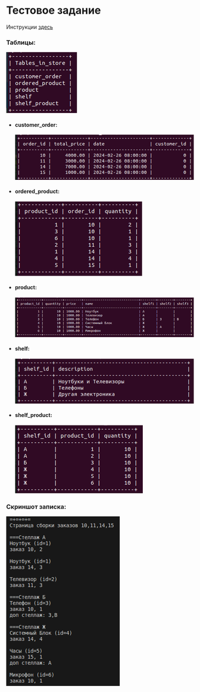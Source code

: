 # Тестовое задание

Инструкции <a href="https://docs.google.com/document/d/1Zk9DwDkMWN4oFxTBSC3YsDvXMSYQZzDic9EhyIokN7Q/edit" target="_blank">здесь</a>

### Таблицы:

<img
    title="tables"
    alt="tables of store database"
    src="./img/tables.png"
/>

<!-- ![Screenshot from 2024-03-07 15-52-43](https://github.com/rizash11/applicatiion_exam/assets/101503746/50fcff14-a62f-4179-a3ce-119b627f5278) -->

- #### customer_order:
  <img
      title="customer_order table"
      alt="customer_order table"
      src="./img/customer_order.png"
  />

<!-- ![Screenshot from 2024-03-07 15-53-31](https://github.com/rizash11/applicatiion_exam/assets/101503746/fd6d8bc7-83f4-4f3a-a2a4-ec2575d4ac3d) -->

- #### ordered_product:

  <img
      title="ordered_product table"
      alt="ordered_product table"
      src="./img/ordered_product.png"
  />

  <!-- ![Screenshot from 2024-03-07 15-54-37](https://github.com/rizash11/applicatiion_exam/assets/101503746/a1feab93-a28d-45c1-81b0-1c119c4e96e3) -->

- #### product:

  <img
      title="product table"
      alt="product table"
      src="./img/product.png"
  />

  <!-- ![Screenshot from 2024-03-07 15-55-39](https://github.com/rizash11/applicatiion_exam/assets/101503746/844e5876-8c7c-41b6-8cfd-0422216a44e6) -->

- #### shelf:

  <img
      title="shelf table"
      alt="shelf table"
      src="./img/shelf.png"
  />

  <!-- ![Screenshot from 2024-03-07 15-56-31](https://github.com/rizash11/applicatiion_exam/assets/101503746/a62ed786-2979-44e2-8e21-993bcbf10826) -->

- #### shelf_product:

  <img
      title="shelf_product table"
      alt="shelf_product table"
      src="./img/shelf_product.png"
  />

  <!-- ![Screenshot from 2024-03-07 15-57-15](https://github.com/rizash11/applicatiion_exam/assets/101503746/e28e1776-e3c6-4a77-bccc-f54eefc1de89) -->

### Скриншот записка:

<img
      title="program output"
      alt="program output"
      src="./img/program_output.png"
/>

<!-- ![Screenshot from 2024-03-07 15-58-08](https://github.com/rizash11/applicatiion_exam/assets/101503746/ccbb5648-3b31-4ac7-a123-2d988f907147) -->

